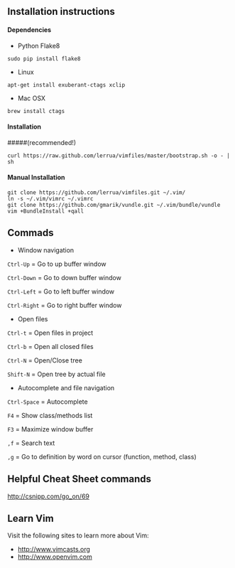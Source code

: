 ## Installation instructions
#### Dependencies

* Python Flake8
```
sudo pip install flake8
```

* Linux
```
apt-get install exuberant-ctags xclip
```

* Mac OSX
```
brew install ctags
```

#### Installation 
#####(recommended!)

```
curl https://raw.github.com/lerrua/vimfiles/master/bootstrap.sh -o - | sh
```

#### Manual Installation


```
git clone https://github.com/lerrua/vimfiles.git ~/.vim/
ln -s ~/.vim/vimrc ~/.vimrc
git clone https://github.com/gmarik/vundle.git ~/.vim/bundle/vundle
vim +BundleInstall +qall
```

## Commads

* Window navigation

```Ctrl-Up``` = Go to up buffer window

```Ctrl-Down``` = Go to down buffer window

```Ctrl-Left``` = Go to left buffer window

```Ctrl-Right``` = Go to right buffer window


* Open files

```Ctrl-t``` = Open files in project

```Ctrl-b``` = Open all closed files

```Ctrl-N``` = Open/Close tree

```Shift-N``` = Open tree by actual file

* Autocomplete and file navigation

```Ctrl-Space``` = Autocomplete

```F4``` = Show class/methods list

```F3``` = Maximize window buffer

```,f``` = Search text

```,g``` = Go to definition by word on cursor (function, method, class)


## Helpful Cheat Sheet commands

http://csnipp.com/go_on/69


## Learn Vim

Visit the following sites to learn more about Vim:

* http://www.vimcasts.org
* http://www.openvim.com
